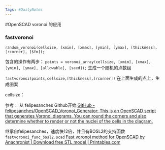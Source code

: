 ```yaml
---
Tags: #DailyNotes 
---
```


#OpenSCAD 
voronoi 的应用

### fastvoronoi

`random_voronoi(cellsize, [xmin], [xmax], [ymin], [ymax], [thickness], [rcorner], [$fn]);`

包含的操作有两步：
`points = voronoi_array(cellsize, [xmin], [xmax], [ymin], [ymax], [allowable], [seed]);` 
	生成一个随机的点数组

`fastvoronoi(points,cellsize,[thickness],[rcorner])`
	在上面生成的点上，生成图案

cellsize：







参考：
从 felipesanches Github开始
[GitHub - felipesanches/OpenSCAD\_Voronoi\_Generator: This is an OpenSCAD script that generates Voronoi diagrams. You can round the corners and also determine whether to render or not the nuclei of the cells in the diagram.](https://github.com/felipesanches/OpenSCAD_Voronoi_Generator)

继承自felipesanches，速度快12倍，并且有BOSL2的支持函数 `fastvoronoi_func_bosl2.scad`
[Fast voronoi method for OpenSCAD by Anachronist \| Download free STL model \| Printables.com](https://www.printables.com/model/831732-fast-voronoi-method-for-openscad)



